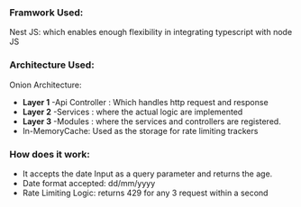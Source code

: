 ### Framwork Used:
Nest JS: which enables enough flexibility in integrating typescript with node JS

### Architecture Used:
Onion Architecture: 
- **Layer 1** -Api Controller : Which handles http request and response
- **Layer 2** -Services : where the actual logic are implemented
- **Layer 3** -Modules : where the services and controllers are registered.
- In-MemoryCache: Used as the storage for rate limiting trackers

### How does it work:
- It accepts the date Input as a query parameter and returns the age.
- Date format accepted: dd/mm/yyyy
- Rate Limiting Logic: returns 429 for any 3 request within a second
